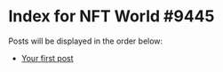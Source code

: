 # Index for NFT World #9445
Posts will be displayed in the order below:

- [Your first post](./001-first.md)

